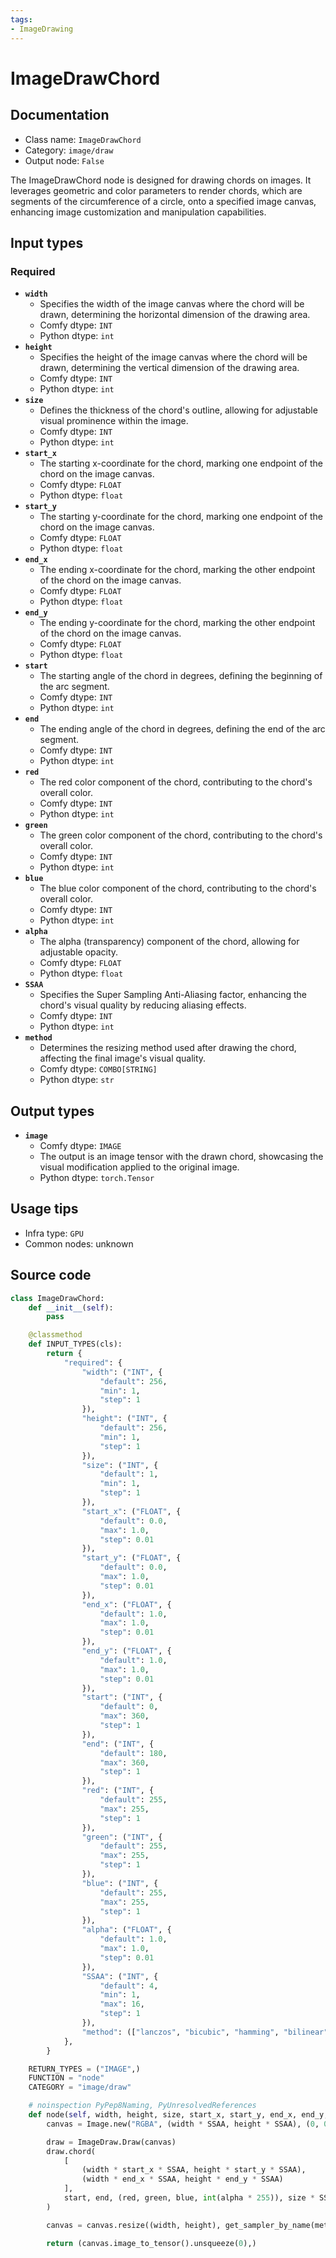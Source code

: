 ```yaml
---
tags:
- ImageDrawing
---
```


# ImageDrawChord
## Documentation
- Class name: `ImageDrawChord`
- Category: `image/draw`
- Output node: `False`

The ImageDrawChord node is designed for drawing chords on images. It leverages geometric and color parameters to render chords, which are segments of the circumference of a circle, onto a specified image canvas, enhancing image customization and manipulation capabilities.
## Input types
### Required
- **`width`**
    - Specifies the width of the image canvas where the chord will be drawn, determining the horizontal dimension of the drawing area.
    - Comfy dtype: `INT`
    - Python dtype: `int`
- **`height`**
    - Specifies the height of the image canvas where the chord will be drawn, determining the vertical dimension of the drawing area.
    - Comfy dtype: `INT`
    - Python dtype: `int`
- **`size`**
    - Defines the thickness of the chord's outline, allowing for adjustable visual prominence within the image.
    - Comfy dtype: `INT`
    - Python dtype: `int`
- **`start_x`**
    - The starting x-coordinate for the chord, marking one endpoint of the chord on the image canvas.
    - Comfy dtype: `FLOAT`
    - Python dtype: `float`
- **`start_y`**
    - The starting y-coordinate for the chord, marking one endpoint of the chord on the image canvas.
    - Comfy dtype: `FLOAT`
    - Python dtype: `float`
- **`end_x`**
    - The ending x-coordinate for the chord, marking the other endpoint of the chord on the image canvas.
    - Comfy dtype: `FLOAT`
    - Python dtype: `float`
- **`end_y`**
    - The ending y-coordinate for the chord, marking the other endpoint of the chord on the image canvas.
    - Comfy dtype: `FLOAT`
    - Python dtype: `float`
- **`start`**
    - The starting angle of the chord in degrees, defining the beginning of the arc segment.
    - Comfy dtype: `INT`
    - Python dtype: `int`
- **`end`**
    - The ending angle of the chord in degrees, defining the end of the arc segment.
    - Comfy dtype: `INT`
    - Python dtype: `int`
- **`red`**
    - The red color component of the chord, contributing to the chord's overall color.
    - Comfy dtype: `INT`
    - Python dtype: `int`
- **`green`**
    - The green color component of the chord, contributing to the chord's overall color.
    - Comfy dtype: `INT`
    - Python dtype: `int`
- **`blue`**
    - The blue color component of the chord, contributing to the chord's overall color.
    - Comfy dtype: `INT`
    - Python dtype: `int`
- **`alpha`**
    - The alpha (transparency) component of the chord, allowing for adjustable opacity.
    - Comfy dtype: `FLOAT`
    - Python dtype: `float`
- **`SSAA`**
    - Specifies the Super Sampling Anti-Aliasing factor, enhancing the chord's visual quality by reducing aliasing effects.
    - Comfy dtype: `INT`
    - Python dtype: `int`
- **`method`**
    - Determines the resizing method used after drawing the chord, affecting the final image's visual quality.
    - Comfy dtype: `COMBO[STRING]`
    - Python dtype: `str`
## Output types
- **`image`**
    - Comfy dtype: `IMAGE`
    - The output is an image tensor with the drawn chord, showcasing the visual modification applied to the original image.
    - Python dtype: `torch.Tensor`
## Usage tips
- Infra type: `GPU`
- Common nodes: unknown


## Source code
```python
class ImageDrawChord:
    def __init__(self):
        pass

    @classmethod
    def INPUT_TYPES(cls):
        return {
            "required": {
                "width": ("INT", {
                    "default": 256,
                    "min": 1,
                    "step": 1
                }),
                "height": ("INT", {
                    "default": 256,
                    "min": 1,
                    "step": 1
                }),
                "size": ("INT", {
                    "default": 1,
                    "min": 1,
                    "step": 1
                }),
                "start_x": ("FLOAT", {
                    "default": 0.0,
                    "max": 1.0,
                    "step": 0.01
                }),
                "start_y": ("FLOAT", {
                    "default": 0.0,
                    "max": 1.0,
                    "step": 0.01
                }),
                "end_x": ("FLOAT", {
                    "default": 1.0,
                    "max": 1.0,
                    "step": 0.01
                }),
                "end_y": ("FLOAT", {
                    "default": 1.0,
                    "max": 1.0,
                    "step": 0.01
                }),
                "start": ("INT", {
                    "default": 0,
                    "max": 360,
                    "step": 1
                }),
                "end": ("INT", {
                    "default": 180,
                    "max": 360,
                    "step": 1
                }),
                "red": ("INT", {
                    "default": 255,
                    "max": 255,
                    "step": 1
                }),
                "green": ("INT", {
                    "default": 255,
                    "max": 255,
                    "step": 1
                }),
                "blue": ("INT", {
                    "default": 255,
                    "max": 255,
                    "step": 1
                }),
                "alpha": ("FLOAT", {
                    "default": 1.0,
                    "max": 1.0,
                    "step": 0.01
                }),
                "SSAA": ("INT", {
                    "default": 4,
                    "min": 1,
                    "max": 16,
                    "step": 1
                }),
                "method": (["lanczos", "bicubic", "hamming", "bilinear", "box", "nearest"],),
            },
        }

    RETURN_TYPES = ("IMAGE",)
    FUNCTION = "node"
    CATEGORY = "image/draw"

    # noinspection PyPep8Naming, PyUnresolvedReferences
    def node(self, width, height, size, start_x, start_y, end_x, end_y, start, end, red, green, blue, alpha, SSAA, method):
        canvas = Image.new("RGBA", (width * SSAA, height * SSAA), (0, 0, 0, 0))

        draw = ImageDraw.Draw(canvas)
        draw.chord(
            [
                (width * start_x * SSAA, height * start_y * SSAA),
                (width * end_x * SSAA, height * end_y * SSAA)
            ],
            start, end, (red, green, blue, int(alpha * 255)), size * SSAA
        )

        canvas = canvas.resize((width, height), get_sampler_by_name(method))

        return (canvas.image_to_tensor().unsqueeze(0),)

```
